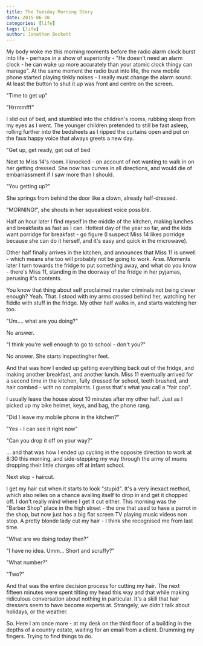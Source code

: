```yaml
---
title: The Tuesday Morning Story
date: 2015-06-30
categories: [life]
tags: [life]
author: Jonathan Beckett
---
```


My body woke me this morning moments before the radio alarm clock burst into life - perhaps in a show of superiority - "He doesn't need an alarm clock - he can wake up more accurately than your atomic clock thingy can manage". At the same moment the radio bust into life, the new mobile phone started playing tinkly noises - I really must change the alarm sound. At least the button to shut it up was front and centre on the screen.

"Time to get up"

"Hrrmmfff"

I slid out of bed, and stumbled into the children's rooms, rubbing sleep from my eyes as I went. The younger children pretended to still be fast asleep, rolling further into the bedsheets as I ripped the curtains open and put on the faux happy voice that always greets a new day.

"Get up, get ready, get out of bed 

Next to Miss 14's room. I knocked - on account of not wanting to walk in on her getting dressed. She now has curves in all directions, and would die of embarrassment if I saw more than I should.

"You getting up?"

She springs from behind the door like a clown, already half-dressed.

"MORNING!", she shouts in her squeakiest voice possible.

Half an hour later I find myself in the middle of the kitchen, making lunches and breakfasts as fast as I can. Hottest day of the year so far, and the kids want porridge for breakfast - go figure (I suspect Miss 14 likes porridge because she can do it herself, and it's easy and quick in the microwave).

Other half finally arrives in the kitchen, and announces that Miss 11 is unwell - which means she too will probably not be going to work. Arse. Moments later I turn towards the fridge to put something away, and what do you know - there's Miss 11, standing in the doorway of the fridge in her pyjamas, perusing it's contents.

You know that thing about self proclaimed master criminals not being clever enough? Yeah. That. I stood with my arms crossed behind her, watching her fiddle with stuff in the fridge. My other half walks in, and starts watching her too.

"Um.... what are you doing?"

No answer.

"I think you're well enough to go to school - don't you?"

No answer. She starts inspectingher feet.

And that was how I ended up getting everything back out of the fridge, and making another breakfast, and another lunch. Miss 11 eventually arrived for a second time in the kitchen, fully dressed for school, teeth brushed, and hair combed - with no complaints. I guess that's what you call a "fair cop".

I usually leave the house about 10 minutes after my other half. Just as I picked up my bike helmet, keys, and bag, the phone rang.

"Did I leave my mobile phone in the kitchen?"

"Yes - I can see it right now"

"Can you drop it off on your way?"

... and that was how I ended up cycling in the opposite direction to work at 8:30 this morning, and side-stepping my way through the army of mums dropping their little charges off at infant school.

Next stop - haircut.

I get my hair cut when it starts to look "stupid". It's a very inexact method, which also relies on a chance availing itself to drop in and get it chopped off. I don't really mind where I get it cut either. This morning was the "Barber Shop" place in the high street - the one that used to have a parrot in the shop, but now just has a big flat screen TV playing music videos non stop. A pretty blonde lady cut my hair - I think she recognised me from last time.

"What are we doing today then?"

"I have no idea. Umm... Short and scruffy?"

"What number?"

"Two?"

And that was the entire decision process for cutting my hair. The next fifteen minutes were spent tilting my head this way and that while making ridiculous conversation about nothing in particular. It's a skill that hair dressers seem to have become experts at. Strangely, we didn't talk about holidays, or the weather.

So. Here I am once more - at my desk on the third floor of a building in the depths of a country estate, waiting for an email from a client. Drumming my fingers. Trying to find things to do.